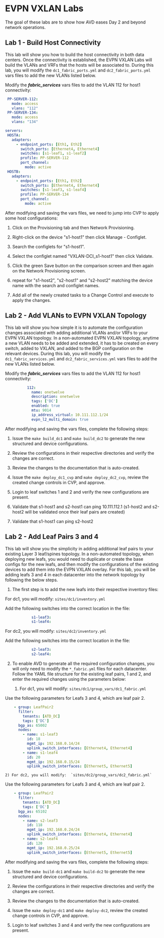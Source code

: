 # EVPN VXLAN Labs

The goal of these labs are to show how AVD eases Day 2 and beyond network operations. 

## Lab 1 - Build Host Connectivity

This lab will show you how to build the host connectivity in both data centers. Once the connectivity is established, the EVPN VXLAN Labs will build the VLANs and VRFs that the hosts will be associated to.  During this lab, you will modify the `dc1_fabric_ports.yml` and `dc2_fabric_ports.yml` vars files to add the new VLANs listed below.  

Modify the ***fabric_services*** vars files to add the VLAN 112 for host1 connectivity:

```yaml
 PP-SERVER-112:
   mode: access
   vlans: "112"
 PP-SERVER-134:
   mode: access
   vlans: "134"

servers:
 HOSTA:
   adapters:
     - endpoint_ports: [Eth1, Eth2]
       switch_ports: [Ethernet4, Ethernet4]
       switches: [s1-leaf1, s1-leaf2]
       profile: PP-SERVER-112
       port_channel:
         mode: active
 HOSTB:
   adapters:
     - endpoint_ports: [Eth1, Eth2]
       switch_ports: [Ethernet4, Ethernet4]
       switches: [s1-leaf3, s1-leaf4]
       profile: PP-SERVER-134
       port_channel:
         mode: active  
```

After modifying and saving the vars files, we need to jump into CVP to apply some host configurations:

1) Click on the Provisioning tab and then Network Provisioning.

2) Right-click on the device "s1-host1" then click Manage - Configlet.

3) Search the configlets for "s1-host1".

4) Select the configlet named "VXLAN-DCI_s1-host1" then click Validate.

5) Click the green Save button on the comparison screen and then again on the Network Provisioning screen.

6) repeat for "s1-host2", "s2-host1" and "s2-host2" matching the device name with the search and configlet names.

7) Add all of the newly created tasks to a Change Control and execute to apply the changes.

## Lab 2 - Add VLANs to EVPN VXLAN Topology

This lab will show you how simple it is to automate the configuration changes associated with adding additional VLANs and/or VRFs to your EVPN VXLAN topology.  In a non-automated EVPN VXLAN topology, anytime a new VLAN needs to be added and extended, it has to be created on every switch, added to VXLAN, and added to the BGP configuration on the relevant devices.  During this lab, you will modify the `dc1_fabric_services.yml` and `dc2_fabric_services.yml` vars files to add the new VLANs listed below.  

Modify the ***fabric_services*** vars files to add the VLAN 112 for host1 connectivity:

```yaml
          112:
            name: onetwelve
            description: onetwelve
            tags: ['DC']
            enabled: true
            mtu: 9014
            ip_address_virtual: 10.111.112.1/24
            evpn_l2_multi_domain: true
```

After modifying and saving the vars files, complete the following steps:

1) Issue the `make build_dc1` and `make build_dc2` to generate the new structured and device configurations.

2) Review the configurations in their respective directories and verify the changes are correct.

3) Review the changes to the documentation that is auto-created.

4) Issue the `make deploy_dc1_cvp` and `make deploy_dc2_cvp`, review the created change controls in CVP, and approve.

5) Login to leaf switches 1 and 2 and verify the new configurations are present.

6) Validate that s1-host1 and s2-host1 can ping 10.111.112.1 (s1-host2 and s2-host2 will be validated once their leaf pairs are created)

7) Validate that s1-host1 can ping s2-host2

## Lab 2 - Add Leaf Pairs 3 and 4

This lab will show you the simplicity in adding additional leaf pairs to your existing Layer 3 leaf/spines topology.  In a non-automated topology, when deploying new leafs, you would need to duplicate or create the base configs for the new leafs, and then modify the configurations of the existing devices to add them into the EVPN VXLAN overlay.  For this lab, you will be adding leafs 3 and 4 in each datacenter into the network topology by following the below steps.

1) The first step is to add the new leafs into their respective inventory files:

For dc1, you will modify:  `sites/dc1/inventory.yml`

Add the following switches into the correct location in the file:

```yaml
            s1-leaf3:
            s1-leaf4:
```

For dc2, you will modify:  `sites/dc2/inventory.yml`

Add the following switches into the correct location in the file:

```yaml
            s2-leaf3:
            s2-leaf4:
```

2) To enable AVD to generate all the required configuration changes, you will only need to modify the `*_fabric.yml` files for each datacenter.  Follow the  YAML file structure for the existing leaf pairs, 1 and 2, and enter the required changes using the parameters below:

    1) For dc1, you will modify:  `sites/dc1/group_vars/dc1_fabric.yml`

Use the following parameters for Leafs 3 and 4, which are leaf pair 2.

```yaml
    - group: LeafPair2
      filter:
        tenants: [ATD_DC]
        tags: ['DC']
      bgp_as: 65002
      nodes:
        - name: s1-leaf3
          id: 18
          mgmt_ip: 192.168.0.14/24
          uplink_switch_interfaces: [Ethernet4, Ethernet4]
        - name: s1-leaf4
          id: 20
          mgmt_ip: 192.168.0.15/24
          uplink_switch_interfaces: [Ethernet5, Ethernet5]
```

    2) For dc2, you will modify:  `sites/dc2/group_vars/dc2_fabric.yml`

Use the following parameters for Leafs 3 and 4, which are leaf pair 2.

```yaml
    - group: LeafPair2
      filter:
        tenants: [ATD_DC]
        tags: ['DC']
      bgp_as: 65102
      nodes:
        - name: s2-leaf3
          id: 118
          mgmt_ip: 192.168.0.24/24
          uplink_switch_interfaces: [Ethernet4, Ethernet4]
        - name: s2-leaf4
          id: 120
          mgmt_ip: 192.168.0.25/24
          uplink_switch_interfaces: [Ethernet5, Ethernet5]
```

After modifying and saving the vars files, complete the following steps:

1) Issue the `make build-dc1` and `make build-dc2` to generate the new structured and device configurations.

2) Review the configurations in their respective directories and verify the changes are correct.  

3) Review the changes to the documentation that is auto-created.

4) Issue the `make deploy-dc1` and `make deploy-dc2`, review the created change controls in CVP, and approve.

5) Login to leaf switches 3 and 4 and verify the new configurations are present.
